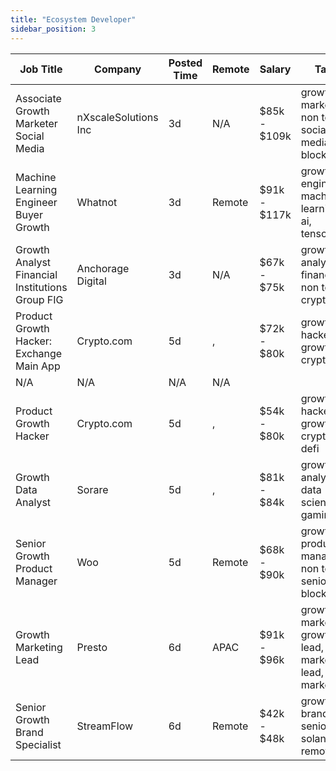 ```yaml
---
title: "Ecosystem Developer"
sidebar_position: 3
---
```


| Job Title | Company | Posted Time | Remote | Salary | Tags | Apply Link |
|-----------|---------|-------------|--------|--------|------|------------|
| Associate Growth Marketer Social Media | nXscaleSolutions Inc | 3d | N/A | $85k - $109k | growth, marketing, non tech, social media, blockchain | [Apply](https://web3.career/associate-growth-marketer-social-media-nxscale/103520) |
| Machine Learning Engineer Buyer Growth | Whatnot | 3d | Remote | $91k - $117k | growth, engineer, machine learning, ai, tensorflow | [Apply](https://web3.career/machine-learning-engineer-buyer-growth-whatnot/103488) |
| Growth Analyst Financial Institutions Group FIG | Anchorage Digital | 3d | N/A | $67k - $75k | growth, analyst, finance, non tech, crypto | [Apply](https://web3.career/growth-analyst-financial-institutions-group-fig-anchorage/103436) |
| Product Growth Hacker: Exchange Main App | Crypto.com | 5d | , | $72k - $80k | growth hacker, growth, crypto | [Apply](https://web3.career/product-growth-hacker-exchange-main-app-crypto-com/103385) |
| N/A | N/A | N/A | N/A |  |  | [Apply](https://web3.career/metana) |
| Product Growth Hacker | Crypto.com | 5d | , | $54k - $80k | growth hacker, growth, crypto, defi | [Apply](https://web3.career/product-growth-hacker-crypto-com/103383) |
| Growth Data Analyst | Sorare | 5d | , | $81k - $84k | growth, analyst, data science, gaming | [Apply](https://web3.career/growth-data-analyst-sorare/103294) |
| Senior Growth Product Manager | Woo | 5d | Remote | $68k - $90k | growth, product manager, non tech, senior, blockchain | [Apply](https://web3.career/senior-growth-product-manager-woo/95664) |
| Growth Marketing Lead | Presto | 6d | APAC | $91k - $96k | growth marketing, growth, lead, marketing lead, marketing | [Apply](https://web3.career/growth-marketing-lead-presto/103246) |
| Senior Growth Brand Specialist | StreamFlow | 6d | Remote | $42k - $48k | growth, brand, senior, solana, remote | [Apply](https://web3.career/senior-growth-brand-specialist-streamflow/103241) |
